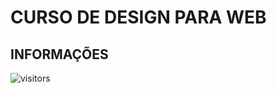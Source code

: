 # CURSO DE DESIGN PARA WEB

## INFORMAÇÕES

![visitors](https://visitor-badge.glitch.me/badge?page_id=Devsgeeknerd.curso-de-design-para-web "Total de Visitas")
